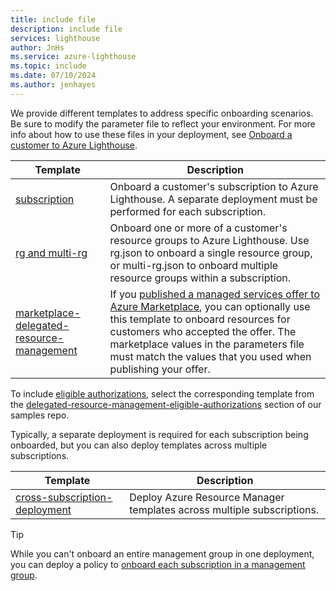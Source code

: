 ```yaml
---
title: include file
description: include file
services: lighthouse
author: JnHs
ms.service: azure-lighthouse
ms.topic: include
ms.date: 07/10/2024
ms.author: jenhayes
---
```


We provide different templates to address specific onboarding scenarios. Be sure to modify the parameter file to reflect your environment. For more info about how to use these files in your deployment, see [Onboard a customer to Azure Lighthouse](../how-to/onboard-customer.md).

| **Template** | **Description** |
|---------|---------|
| [subscription](https://github.com/Azure/Azure-Lighthouse-samples/tree/master/templates/delegated-resource-management/subscription) | Onboard a customer's subscription to Azure Lighthouse. A separate deployment must be performed for each subscription. |
| [rg and multi-rg](https://github.com/Azure/Azure-Lighthouse-samples/tree/master/templates/delegated-resource-management/rg) | Onboard one or more of a customer's resource groups to Azure Lighthouse. Use rg.json to onboard a single resource group, or multi-rg.json to onboard multiple resource groups within a subscription. |
| [marketplace-delegated-resource-management](https://github.com/Azure/Azure-Lighthouse-samples/tree/master/templates/marketplace-delegated-resource-management) | If you [published a managed services offer to Azure Marketplace](../how-to/publish-managed-services-offers.md), you can optionally use this template to onboard resources for customers who accepted the offer. The marketplace values in the parameters file must match the values that you used when publishing your offer. |

To include [eligible authorizations](../how-to/create-eligible-authorizations.md), select the corresponding template from the [delegated-resource-management-eligible-authorizations](https://github.com/Azure/Azure-Lighthouse-samples/tree/master/templates/delegated-resource-management-eligible-authorizations) section of our samples repo.

Typically, a separate deployment is required for each subscription being onboarded, but you can also deploy templates across multiple subscriptions.

| **Template** | **Description** |
|---------|---------|
| [cross-subscription-deployment](https://github.com/Azure/Azure-Lighthouse-samples/tree/master/templates/cross-subscription-deployment) | Deploy Azure Resource Manager templates across multiple subscriptions. |

> [!TIP]
> While you can't onboard an entire management group in one deployment, you can deploy a policy to [onboard each subscription in a management group](../how-to/onboard-management-group.md).
